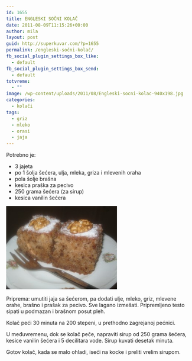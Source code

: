 ```yaml
---
id: 1655
title: ENGLESKI SOČNI KOLAČ
date: 2011-08-09T11:15:26+00:00
author: mila
layout: post
guid: http://superkuvar.com/?p=1655
permalink: /engleski-sočni-kolač/
fb_social_plugin_settings_box_like:
  - default
fb_social_plugin_settings_box_send:
  - default
totvreme:
  - ""
image: /wp-content/uploads/2011/08/Engleski-socni-kolac-940x198.jpg
categories:
  - kolači
tags:
  - griz
  - mleko
  - orasi
  - jaja
---
```

Potrebno je:

  * 3 jajeta
  * po 1 šolja šećera, ulja, mleka, griza i mlevenih oraha
  * pola šolje brašna
  * kesica praška za pecivo
  * 250 grama šećera (za sirup)
  * kesica vanilin šećera

<img class="alignnone size-medium wp-image-5449" src="/wp-content/uploads/2011/08/Engleski-socni-kolac-300x225.jpg" alt="Engleski socni kolac" width="300" height="225" /> 

Priprema: umutiti jaja sa šećerom, pa dodati ulje, mleko, griz, mlevene orahe, brašno i prašak za pecivo. Sve lagano izmešati. Pripremljeno testo sipati u podmazan i brašnom posut pleh.

Kolač peći 30 minuta na 200 stepeni, u prethodno zagrejanoj pećnici.

U međuvremenu, dok se kolač peče, napraviti sirup od 250 grama šećera, kesice vanilin šećera i 5 decilitara vode. Sirup kuvati desetak minuta.

Gotov kolač, kada se malo ohladi, iseći na kocke i preliti vrelim sirupom.
